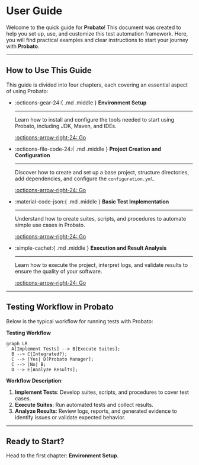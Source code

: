 # User Guide

Welcome to the quick guide for **Probato**! This document was created to help you set up, use, and customize this test automation framework. Here, you will find practical examples and clear instructions to start your journey with **Probato**.

---

## **How to Use This Guide**

This guide is divided into four chapters, each covering an essential aspect of using Probato:

<div class="grid cards" markdown>

-   :octicons-gear-24:{ .md .middle } __Environment Setup__

    ---

    Learn how to install and configure the tools needed to start using Probato, including JDK, Maven, and IDEs.

    [:octicons-arrow-right-24: Go](/quick-guide/configure-environment/)

-   :octicons-file-code-24:{ .md .middle } __Project Creation and Configuration__

    ---

    Discover how to create and set up a base project, structure directories, add dependencies, and configure the `configuration.yml`.

    [:octicons-arrow-right-24: Go](/quick-guide/configure-project/)

-   :material-code-json:{ .md .middle } __Basic Test Implementation__

    ---

    Understand how to create suites, scripts, and procedures to automate simple use cases in Probato.

    [:octicons-arrow-right-24: Go](/quick-guide/implement-script/)

-   :simple-cachet:{ .md .middle } __Execution and Result Analysis__

    ---

    Learn how to execute the project, interpret logs, and validate results to ensure the quality of your software.

    [:octicons-arrow-right-24: Go](/quick-guide/execution-result-analysis/)

</div>

---

## **Testing Workflow in Probato**

Below is the typical workflow for running tests with Probato:

**Testing Workflow**

``` mermaid
graph LR
  A[Implement Tests] --> B[Execute Suites];
  B --> C{Integrated?};
  C --> |Yes| D[Probato Manager];
  C --> |No| B;
  D --> E[Analyze Results];
```

**Workflow Description**:

1. **Implement Tests**: Develop suites, scripts, and procedures to cover test cases.
2. **Execute Suites**: Run automated tests and collect results.
3. **Analyze Results**: Review logs, reports, and generated evidence to identify issues or validate expected behavior.

---

## **Ready to Start?**

Head to the first chapter: **Environment Setup**.